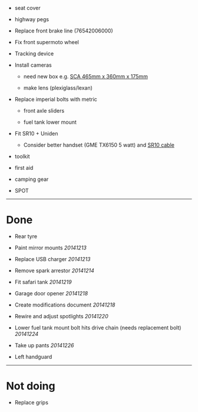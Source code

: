 * seat cover

* highway pegs

* Replace front brake line (76542006000)

* Fix front supermoto wheel

* Tracking device

* Install cameras

    * need new box e.g. [SCA 465mm x 360mm x 175mm](http://www.supercheapauto.com.au/online-store/products/SCA-Safe-Case-465x360x175mm.aspx?pid=326045#Recommendations)

    * make lens (plexiglass/lexan)

* Replace imperial bolts with metric

    * front axle sliders

    * fuel tank lower mount

* Fit SR10 + Uniden

    * Consider better handset (GME TX6150 5 watt) and [SR10 cable](http://www.prestigecom.net.au/SENA-SR10-Twoway-Radio-Adaptor-suit-GME-TX685-TX6150)

* toolkit

* first aid

* camping gear

* SPOT

----

# Done

* Rear tyre

* Paint mirror mounts *20141213*

* Replace USB charger *20141213*

* Remove spark arrestor *20141214*

* Fit safari tank *20141219*

* Garage door opener *20141218*

* Create modifications document *20141218*

* Rewire and adjust spotlights *20141220*

* Lower fuel tank mount bolt hits drive chain (needs replacement bolt) *20141224*

* Take up pants *20141226*

* Left handguard

----

# Not doing

* Replace grips

